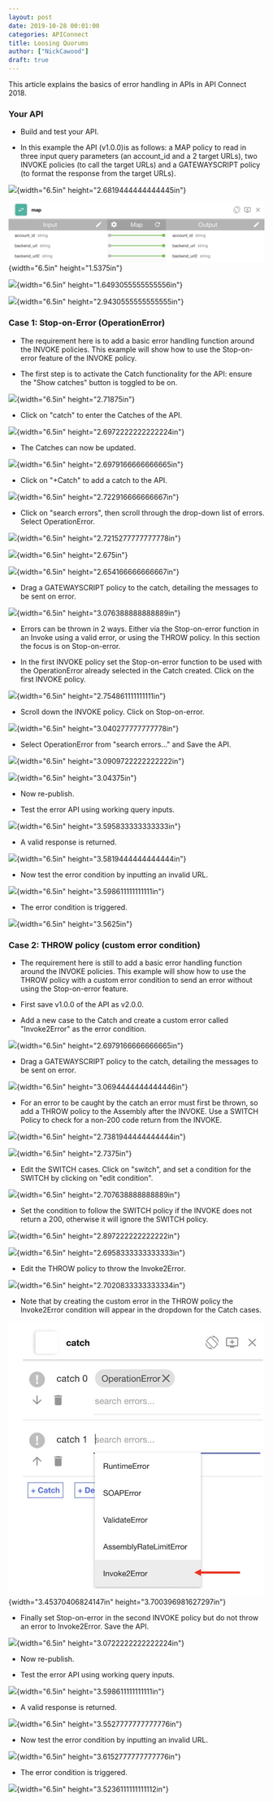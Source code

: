 ```yaml
---
layout: post
date: 2019-10-28 00:01:00
categories: APIConnect
title: Loosing Quorums
author: ["NickCawood"]
draft: true
---
```

This article explains the basics of error handling in APIs in API Connect 2018.
<!--more-->



### Your API

-   Build and test your API.

-   In this example the API (v1.0.0)is as follows: a MAP policy to read
    in three input query parameters (an account\_id and a 2 target
    URLs), two INVOKE policies (to call the target URLs) and a
    GATEWAYSCRIPT policy (to format the response from the target URLs).

![](/images/image4.tiff){width="6.5in" height="2.6819444444444445in"}

![](../images/image5.tiff){width="6.5in" height="1.5375in"}

![](../images/image6.tiff){width="6.5in" height="1.6493055555555556in"}

![](../images/image7.tiff){width="6.5in" height="2.9430555555555555in"}

### Case 1: Stop-on-Error (OperationError)

-   The requirement here is to add a basic error handling function
    around the INVOKE policies. This example will show how to use the
    Stop-on-error feature of the INVOKE policy.


-   The first step is to activate the Catch functionality for the API:
    ensure the "Show catches" button is toggled to be on.

![](../images/image8.tiff){width="6.5in" height="2.71875in"}

-   Click on "catch" to enter the Catches of the API.

![](../images/image9.tiff){width="6.5in" height="2.6972222222222224in"}

-   The Catches can now be updated.

![](../images/image10.tiff){width="6.5in" height="2.6979166666666665in"}

-   Click on "+Catch" to add a catch to the API.

![](../images/image11.tiff){width="6.5in" height="2.722916666666667in"}

-   Click on "search errors", then scroll through the drop-down list of
    errors. Select OperationError.

![](../images/image12.tiff){width="6.5in" height="2.7215277777777778in"}

![](../images/image13.tiff){width="6.5in" height="2.675in"}

![](../images/image14.tiff){width="6.5in" height="2.654166666666667in"}

-   Drag a GATEWAYSCRIPT policy to the catch, detailing the messages to
    be sent on error.

![](../images/image15.tiff){width="6.5in" height="3.076388888888889in"}

-   Errors can be thrown in 2 ways. Either via the Stop-on-error
    function in an Invoke using a valid error, or using the THROW
    policy. In this section the focus is on Stop-on-error.

-   In the first INVOKE policy set the Stop-on-error function to be used
    with the OperationError already selected in the Catch created. Click
    on the first INVOKE policy.

![](../images/image16.tiff){width="6.5in" height="2.754861111111111in"}

-   Scroll down the INVOKE policy. Click on Stop-on-error.

![](../images/image17.tiff){width="6.5in" height="3.040277777777778in"}

-   Select OperationError from "search errors..." and Save the API.

![](../images/image18.tiff){width="6.5in" height="3.0909722222222222in"}

![](../images/image19.tiff){width="6.5in" height="3.04375in"}

-   Now re-publish.

-   Test the error API using working query inputs.

![](../images/image20.tiff){width="6.5in" height="3.595833333333333in"}

-   A valid response is returned.

![](../images/image21.tiff){width="6.5in" height="3.5819444444444444in"}

-   Now test the error condition by inputting an invalid URL.

![](../images/image22.tiff){width="6.5in" height="3.598611111111111in"}

-   The error condition is triggered.

![](../images/image23.tiff){width="6.5in" height="3.5625in"}

### Case 2: THROW policy (custom error condition)

-   The requirement here is still to add a basic error handling function
    around the INVOKE policies. This example will show how to use the
    THROW policy with a custom error condition to send an error without
    using the Stop-on-error feature.


-   First save v1.0.0 of the API as v2.0.0.

-   Add a new case to the Catch and create a custom error called
    "Invoke2Error" as the error condition.

![](../images/image24.tiff){width="6.5in" height="2.6979166666666665in"}

-   Drag a GATEWAYSCRIPT policy to the catch, detailing the messages to
    be sent on error.

![](../images/image25.tiff){width="6.5in" height="3.0694444444444446in"}

-   For an error to be caught by the catch an error must first be
    thrown, so add a THROW policy to the Assembly after the INVOKE. Use
    a SWITCH Policy to check for a non-200 code return from the INVOKE.

![](../images/image26.tiff){width="6.5in" height="2.7381944444444444in"}

![](../images/image27.tiff){width="6.5in" height="2.7375in"}

-   Edit the SWITCH cases. Click on "switch", and set a condition for
    the SWITCH by clicking on "edit condition".

![](../images/image28.tiff){width="6.5in" height="2.707638888888889in"}

-   Set the condition to follow the SWITCH policy if the INVOKE does not
    return a 200, otherwise it will ignore the SWITCH policy.

![](../images/image29.tiff){width="6.5in" height="2.897222222222222in"}

![](../images/image30.tiff){width="6.5in" height="2.6958333333333333in"}

-   Edit the THROW policy to throw the Invoke2Error.

![](../images/image31.tiff){width="6.5in" height="2.7020833333333334in"}

-   Note that by creating the custom error in the THROW policy the
    Invoke2Error condition will appear in the dropdown for the Catch
    cases.

![](../images/image32.tiff){width="3.45370406824147in"
height="3.700396981627297in"}

-   Finally set Stop-on-error in the second INVOKE policy but do not
    throw an error to Invoke2Error. Save the API.

![](../images/image33.tiff){width="6.5in" height="3.0722222222222224in"}

-   Now re-publish.

-   Test the error API using working query inputs.

![](../images/image34.tiff){width="6.5in" height="3.598611111111111in"}

-   A valid response is returned.

![](../images/image35.tiff){width="6.5in" height="3.5527777777777776in"}

-   Now test the error condition by inputting an invalid URL.

![](../images/image36.tiff){width="6.5in" height="3.6152777777777776in"}

-   The error condition is triggered.

![](../images/image37.tiff){width="6.5in" height="3.5236111111111112in"}
